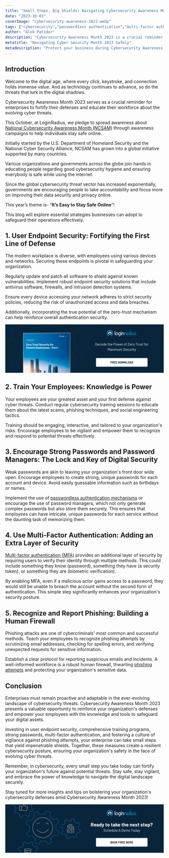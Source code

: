 ```yaml
---
title: "Small Steps, Big Shields: Navigating Cybersecurity Awareness Month 2023 Safely"
date: "2023-10-03"
coverImage: "cybersecurity-awareness-2023.webp"
tags: ["cybersecurity","passwordless authentication","multi-factor authentication"]
author: "Alok Patidar"
description: "Cybersecurity Awareness Month 2023 is a crucial reminder in the digital age where every click matters. Join us at LoginRadius as we spread the word about the importance of user endpoint security, employee training, strong passwords, multi-factor authentication, and phishing prevention. Discover how these small steps can create impenetrable shields, safeguarding your organization amid evolving cyber threats. Stay safe, stay vigilant, and empower your team with knowledge during Cybersecurity Awareness Month 2023!"
metatitle: "Navigating Cyber Security Month 2023 Safely"
metadescription: "Protect your business during Cybersecurity Awareness Month 2023. Learn about user endpoint security, employee training, strong passwords, multi-factor authentication, and phishing prevention. Small steps, big impact."
---
```


## Introduction

Welcome to the digital age, where every click, keystroke, and connection holds immense value. And as technology continues to advance, so do the threats that lurk in the digital shadows. 

Cybersecurity Awareness Month 2023 serves as a crucial reminder for enterprises to fortify their defenses and educate their workforce about the evolving cyber threats. 

This October, at LoginRadius, we pledge to spread awareness about [National Cybersecurity Awareness Month (NCSAM)](https://www.cisa.gov/cybersecurity-awareness-month) through awareness campaigns to help individuals stay safe online.

Initially started by the U.S. Department of Homeland Security and the National Cyber Security Alliance, NCSAM has grown into a global initiative supported by many countries.

Various organizations and governments across the globe join hands in educating people regarding good cybersecurity hygiene and ensuring everybody is safe while using the internet.

Since the global cybersecurity threat vector has increased exponentially, governments are encouraging people to take accountability and focus more on improving their data security and privacy online. 

This year’s theme is- “**It’s Easy to Stay Safe Online**”!

This blog will explore essential strategies businesses can adopt to safeguard their operations effectively.

## 1. User Endpoint Security: Fortifying the First Line of Defense

The modern workplace is diverse, with employees using various devices and networks. Securing these endpoints is pivotal in safeguarding your organization. 

Regularly update and patch all software to shield against known vulnerabilities. Implement robust endpoint security solutions that include antivirus software, firewalls, and intrusion detection systems. 

Ensure every device accessing your network adheres to strict security policies, reducing the risk of unauthorized access and data breaches.

Additionally, incorporating the true potential of the zero-trust mechanism can help reinforce overall authentication security.

[![WP-zero-trust-security](WP-zero-trust-security.webp)](https://www.loginradius.com/resource/zero-trust-security/)

## 2. Train Your Employees: Knowledge is Power

Your employees are your greatest asset and your first defense against cyber threats. Conduct regular cybersecurity training sessions to educate them about the latest scams, phishing techniques, and social engineering tactics. 

Training should be engaging, interactive, and tailored to your organization's risks. Encourage employees to be vigilant and empower them to recognize and respond to potential threats effectively.

## 3. Encourage Strong Passwords and Password Managers: The Lock and Key of Digital Security

Weak passwords are akin to leaving your organization's front door wide open. Encourage employees to create strong, unique passwords for each account and device. Avoid easily guessable information such as birthdays or names. 

Implement the use of [passwordless authentication mechanisms](https://www.loginradius.com/passwordless-login/) or encourage the use of password managers, which not only generate complex passwords but also store them securely. This ensures that employees can have intricate, unique passwords for each service without the daunting task of memorizing them.

## 4. Use Multi-Factor Authentication: Adding an Extra Layer of Security

[Multi-factor authentication (MFA)](https://www.loginradius.com/multi-factor-authentication/) provides an additional layer of security by requiring users to verify their identity through multiple methods. This could include something they know (password), something they have (a security token), or something they are (biometric verification). 

By enabling MFA, even if a malicious actor gains access to a password, they would still be unable to breach the account without the second form of authentication. This simple step significantly enhances your organization's security posture.

## 5. Recognize and Report Phishing: Building a Human Firewall

Phishing attacks are one of cybercriminals' most common and successful methods. Teach your employees to recognize phishing attempts by scrutinizing email addresses, checking for spelling errors, and verifying unexpected requests for sensitive information. 

Establish a clear protocol for reporting suspicious emails and incidents. A well-informed workforce is a robust human firewall, thwarting [phishing attempts](https://www.loginradius.com/blog/identity/real-time-techniques-detect-phishing-attacks/) and protecting your organization's sensitive data.

## Conclusion

Enterprises must remain proactive and adaptable in the ever-evolving landscape of cybersecurity threats. Cybersecurity Awareness Month 2023 presents a valuable opportunity to reinforce your organization's defenses and empower your employees with the knowledge and tools to safeguard your digital assets. 

Investing in user endpoint security, comprehensive training programs, strong passwords, multi-factor authentication, and fostering a culture of vigilance against phishing attempts, your enterprise can take small steps that yield impenetrable shields. Together, these measures create a resilient cybersecurity posture, ensuring your organization's safety in the face of evolving cyber threats.

Remember, in cybersecurity, every small step you take today can fortify your organization's future against potential threats. Stay safe, stay vigilant, and embrace the power of knowledge to navigate the digital landscape securely.

Stay tuned for more insights and tips on bolstering your organization's cybersecurity defenses amid Cybersecurity Awareness Month 2023!

[![book-a-free-demo-loginradius](../../assets/book-a-demo-loginradius.webp)](https://www.loginradius.com/contact-us?utm_source=blog&utm_medium=web&utm_campaign=cybersecurity-awareness-month-2023)
